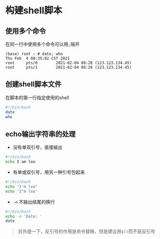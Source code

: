 # 构建shell脚本

## 使用多个命令

在同一行中使用多个命令可以用`;`隔开

```
(base) root ~ # date; who
Thu Feb  4 08:35:02 CST 2021
root     pts/0        2021-02-04 08:28 (123.123.134.45)
root     pts/1        2021-02-04 08:28 (123.123.134.45)
```

## 创建shell脚本文件

在脚本的第一行指定使用的shell

```bash
#!/bin/bash
date
who
```

## echo输出字符串的处理

- 没有单双引号，直接输出

```bash
#!/bin/bash
echo I am leo
```

- 有单或双引号，用另一种引号包起来

```bash
#!/bin/bash
echo "I'm leo"
echo 'I"m leo'
```

- `-n` 不输出结尾的换行

```bash
#!/bin/bash
echo -n 'Date: '
date
```

> 另外提一下，反引号的作用是命令替换，但是建议用`$()`而不是反引号
